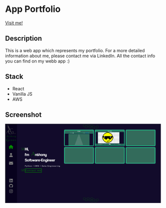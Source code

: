 # App Portfolio
[Visit me!](http://app-portfolio-web-site.s3-website-us-east-1.amazonaws.com/)

## Description
This is a web app which represents my portfolio.
For a more detailed information about me, please contact me via LinkedIn.
All the contact info you can find on my webb app :)

## Stack
* React
* Vanilla JS
* AWS

## Screenshot
![Screeshot](Screenshot.png)